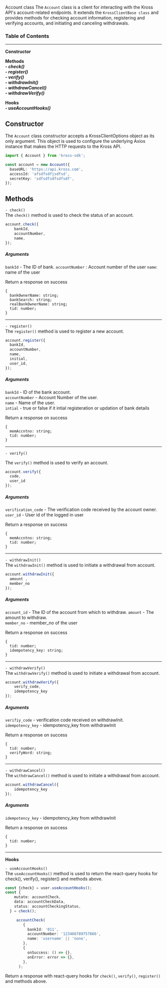 Account class
The `Account` class is a client for interacting with the Kross API's account-related endpoints. It extends the `KrossClientBase class` and provides methods for checking account information, registering and verifying accounts, and initiating and canceling withdrawals.

### Table of Contents
 --------------------------------------------

**Constructor** <br/>

**Methods** <br/>
***- check()*** <br/>
***- register()*** <br/>
***- verify()*** <br/>
***- withdrawInit()*** <br/>
***- withdrawCancel()*** <br/>
***- withdrawVerify()*** <br/>

**Hooks** <br/>
***- useAccountHooks()***

**Constructor** <br/>
 --------------------------------------------
The `Account` class constructor accepts a KrossClientOptions object as its only argument. This object is used to configure the underlying Axios instance that makes the HTTP requests to the Kross API.

```ts
import { Account } from 'kross-sdk';

const account = new Account({
  baseURL: 'https://api.kross.com',
  accessId: 'afsdfsdfjsdfsd',
  secretKey: 'sdfsdfsdfsdfsdf',
});
```

**Methods** <br/>
 --------------------------------------------
`- check()` <br/>
The `check()` method is used to check the status of an account.

```ts
account.check({
    bankId,
    accountNumber,
    name,
});
```
##### Arguments <br/>
`bankId` - The ID of bank.
`accountNumber` : Account number of the user
`name`: name of the user

Return a response on success
```
{
  bankOwnerName: string;
  bankSearch: string;
  realBankOwnerName: string;
  tid: number;
}
```
 --------------------------------------------
`- register()` <br/>
The `register()` method is used to register a new account.

```ts
account.register({
  bankId,
  accountNumber,
  name,
  initial,
  user_id,
});
```

##### Arguments

`bankId` - ID of the bank account. <br/>
`accountNumber` - Account Number of the user. <br />
`name` - Name of the user. <br/>
`intial` - true or false if it intial registeration or updation of bank details <br/>

Return a response on success
```
{
  memAccntno: string;
  tid: number;
}
``` 

 --------------------------------------------
`- verify()`

The `verify()` method is used to verify an account.

```ts
account.verify({
  code,
  user_id
});
```

##### Arguments

`verification_code` - The verification code received by the account owner. <br />
`user_id` - User id of the logged in user <br/>

Return a response on success
```
{
  memAccntno: string;
  tid: number;
}
```
 --------------------------------------------
`- withdrawInit()` <br />
The `withdrawInit()` method is used to initiate a withdrawal from account.

```js
account.withdrawInit({
  amount ,
  member_no
});
```
##### Arguments 

`account_id` - The ID of the account from which to withdraw.
`amount` - The amount to withdraw. <br/>
`member_no` - member_no of the user <br />

Return a response on success
```
{
  tid: number;
  idempotency_key: string;
}
```
 --------------------------------------------
`- withdrawVerify()` <br />
The `withdrawVerify()` method is used to initiate a withdrawal from account.

```js
account.withdrawVerify({
    verify_code,
    idempotency_key
});
```
##### Arguments 

`verifiy_code` - verification code received on withdrawInit. <br/>
`idempotency_key` - idempotency_key from withdrawInit <br/>

Return a response on success
```
{
  tid: number;
  verifyWord: string;
}
```
 --------------------------------------------

`- withdrawCancel()` <br />
The `withdrawCancel()` method is used to initiate a withdrawal from account.

```js
account.withdrawCancel({
    idempotency_key
});
```
##### Arguments 
`idempotency_key` - idempotency_key from withdrawInit <br/>

Return a response on success
```
{
  tid: number;
}
```
 --------------------------------------------

 **Hooks** <br/>

`- useAccountHooks()` <br />
The `useAccountHooks()` method is used to return the react-query hooks for check(), verify(), register() and methods above.

```ts
const {check} = user.useAccountHooks();
const {
    mutate: accountCheck,
    data: accountCheckData,
    status: accountCheckingStatus,
  } = check();

     accountCheck(
        {
          bankId: '011',
          accountNumber: '123466789757866',
          name: 'username' || 'none',
        },
        {
          onSuccess: () => {},
          onError: error => {},
        },
      );

```
Return a response with react-query hooks for `check()`, `verify()`, `register()` and methods above.

